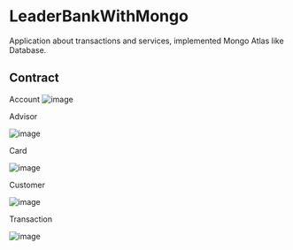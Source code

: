 # LeaderBankWithMongo
Application about transactions and services, implemented Mongo Atlas like Database.

## Contract

Account
![image](https://user-images.githubusercontent.com/98430956/228891194-555eb690-27ea-44d4-8546-43bfda8f8efd.png)

Advisor

![image](https://user-images.githubusercontent.com/98430956/228892417-cf3df4bf-9f83-4d94-a5fc-cf9518db4e8d.png)

Card

![image](https://user-images.githubusercontent.com/98430956/228892572-0ef88123-f7d0-474e-b604-1cf0be3c6691.png)

Customer

![image](https://user-images.githubusercontent.com/98430956/228892680-ceaf7577-2022-441d-af07-1874ab0fe532.png)

Transaction

![image](https://user-images.githubusercontent.com/98430956/228892792-73887235-00fd-435e-a38e-e6e5c93e16f8.png)




